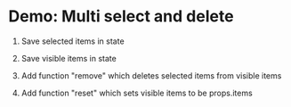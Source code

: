 # Demo: Multi select and delete

1. Save selected items in state

2. Save visible items in state

3. Add function "remove" which deletes selected items from visible items

4. Add function "reset" which sets visible items to be props.items

